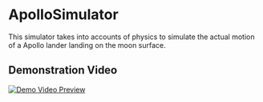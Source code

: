 # ApolloSimulator
This simulator takes into accounts of physics to simulate the actual motion of a Apollo lander landing on the moon surface.

## Demonstration Video
[![Demo Video Preview](https://img.youtube.com/vi/aqhUgXB20-c/0.jpg)](https://www.youtube.com/watch?v=aqhUgXB20-c)
